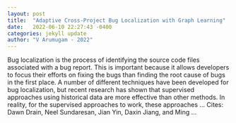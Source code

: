 ```yaml
---
layout: post
title:  "Adaptive Cross-Project Bug Localization with Graph Learning"
date:   2022-06-10 22:27:43 -0400
categories: jekyll update
author: "V Arumugam - 2022"
---
```

Bug localization is the process of identifying the source code files associated with a bug report. This is important because it allows developers to focus their efforts on fixing the bugs than finding the root cause of bugs in the first place. A number of different techniques have been developed for bug localization, but recent research has shown that supervised approaches using historical data are more effective than other methods. In reality, for the supervised approaches to work, these approaches …
Cites: ‪Dawn Drain, Neel Sundaresan, Jian Yin, Daxin Jiang, and Ming …‬  